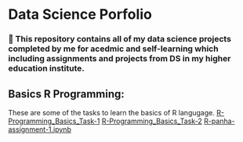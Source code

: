 # Data Science Porfolio 
### :speech_balloon: This repository contains all of my data science projects completed by me for acedmic and self-learning which including assignments and projects from DS in my higher education institute.

## Basics R Programming:
These are some of the tasks to learn the basics of R langugage.
[R-Programming_Basics_Task-1](https://github.com/chheanpisethpanha/data-science-portfolio/blob/main/Assignments/R-Programming_Basics_Task-1/r-basics-panha.ipynb)
[R-Programming_Basics_Task-2](https://github.com/chheanpisethpanha/data-science-portfolio/blob/main/Assignments/R-Programming_Basics_Task-2/r-basics-2-panha.ipynb)
[R-panha-assignment-1.ipynb](https://github.com/chheanpisethpanha/data-science-portfolio/blob/main/Assignments/R-panha-assignment-1/R-panha-assignment-1.ipynb)

